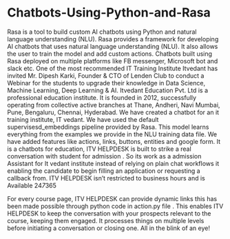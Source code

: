 # Chatbots-Using-Python-and-Rasa
Rasa is a tool to build custom AI chatbots using Python and natural language understanding (NLU). Rasa provides a framework for developing AI chatbots that uses natural language understanding (NLU). It also allows the user to train the model and add custom actions. Chatbots built using Rasa deployed on multiple platforms like FB messenger, Microsoft bot and slack etc.
One of the most recommended IT Training Institute
Itvedant has invited Mr. Dipesh Karki, Founder & CTO of Lenden Club to conduct a Webinar for the students to upgrade their knowledge in Data Science, Machine Learning, Deep Learning & AI.
Itvedant Education Pvt. Ltd is a professional education institute. It is founded in 2012, successfully operating from collective active branches at Thane, Andheri, Navi Mumbai, Pune, Bengaluru, Chennai, Hyderabad.
We have created a chatbot for an it training institute, IT vedant. We have used the default supervisesd_embeddings pipeline provided by Rasa.
This model learns everything from the examples we provide in the NLU training data file. We have added features like actions, links, buttons, entities and google form.
It is a chatbots for education, ITV HELPDESK is built to strike a real conversation with student for admission . So its work as a admission Assistant for It vedant institute instead of relying on plain chat workflows it enabling the candidate to begin filling an application or requesting a callback from.
ITV HELPDESK isn’t restricted to business hours and is Available 24*7*365

For every course page, ITV HELPDESK can provide dynamic links  this has been made possible through python code in action.py file . This enables ITV HELPDESK  to keep the conversation with your prospects relevant to the course, keeping them engaged.
It processes things on multiple levels before initiating a conversation or closing one. All in the blink of an eye!
